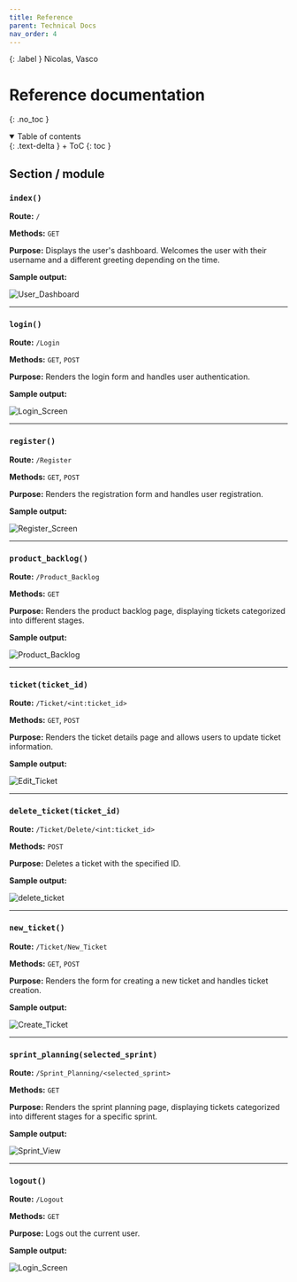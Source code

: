 ```yaml
---
title: Reference
parent: Technical Docs
nav_order: 4
---
```


{: .label }
Nicolas, Vasco

# Reference documentation
{: .no_toc }

<details open markdown="block">
{: .text-delta }
<summary>Table of contents</summary>
+ ToC
{: toc }
</details>

## Section / module

### `index()`

**Route:** `/`

**Methods:** `GET`

**Purpose:** Displays the user's dashboard. Welcomes the user with their username and a different greeting depending on the time.

**Sample output:**

![User_Dashboard](/SCRUM_Webapp_Project/assets/images/User_Dashboard.png)

---

### `login()`

**Route:** `/Login`

**Methods:** `GET`, `POST`

**Purpose:** Renders the login form and handles user authentication.

**Sample output:**

![Login_Screen](/SCRUM_Webapp_Project/assets/images/Login_Screen.png)

---

### `register()`

**Route:** `/Register`

**Methods:** `GET`, `POST`

**Purpose:** Renders the registration form and handles user registration.

**Sample output:**

![Register_Screen](/SCRUM_Webapp_Project/assets/images/Register_Screen.png)

---

### `product_backlog()`

**Route:** `/Product_Backlog`

**Methods:** `GET`

**Purpose:** Renders the product backlog page, displaying tickets categorized into different stages.

**Sample output:**

![Product_Backlog](/SCRUM_Webapp_Project/assets/images/Product_Backlog.png)

---

### `ticket(ticket_id)`

**Route:** `/Ticket/<int:ticket_id>`

**Methods:** `GET`, `POST`

**Purpose:** Renders the ticket details page and allows users to update ticket information.

**Sample output:**

![Edit_Ticket](/SCRUM_Webapp_Project/assets/images/Edit_Ticket.png)

---

### `delete_ticket(ticket_id)`

**Route:** `/Ticket/Delete/<int:ticket_id>`

**Methods:** `POST`

**Purpose:** Deletes a ticket with the specified ID.

**Sample output:**

![delete_ticket](/SCRUM_Webapp_Project/assets/images/delete_ticket.png)

---

### `new_ticket()`

**Route:** `/Ticket/New_Ticket`

**Methods:** `GET`, `POST`

**Purpose:** Renders the form for creating a new ticket and handles ticket creation.

**Sample output:**

![Create_Ticket](/SCRUM_Webapp_Project/assets/images/Create_Ticket.png)

---

### `sprint_planning(selected_sprint)`

**Route:** `/Sprint_Planning/<selected_sprint>`

**Methods:** `GET`

**Purpose:** Renders the sprint planning page, displaying tickets categorized into different stages for a specific sprint.

**Sample output:**

![Sprint_View](/SCRUM_Webapp_Project/assets/images/Sprint_View.png)

---

### `logout()`

**Route:** `/Logout`

**Methods:** `GET`

**Purpose:** Logs out the current user.

**Sample output:**

![Login_Screen](/SCRUM_Webapp_Project/assets/images/Login_Screen.png)
